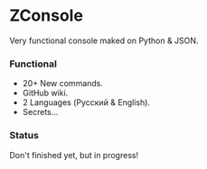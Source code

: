 # ZConsole
Very functional console maked on Python & JSON.

### Functional
- 20+ New commands.
- GitHub wiki.
- 2 Languages (Русский & English).
- Secrets...

### Status
Don't finished yet, but in progress!
